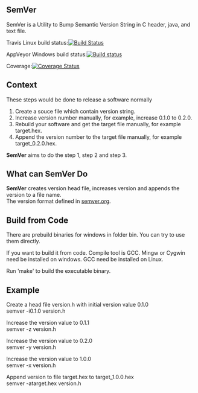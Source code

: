 ## SemVer
SemVer is a Utility to Bump Semantic Version String in C header, java, and text file.

Travis Linux build status:[![Build Status](https://travis-ci.org/hyller/SemVer.svg?branch=master)](https://travis-ci.org/hyller/SemVer)

AppVeyor Windows build status:[![Build status](https://ci.appveyor.com/api/projects/status/26b3umg466awcd6m?svg=true)](https://ci.appveyor.com/project/hyller/semver)

Coverage:[![Coverage Status](https://coveralls.io/repos/github/hyller/SemVer/badge.svg?branch=master)](https://coveralls.io/github/hyller/SemVer?branch=master)

## Context
These steps would be done to release a software normally  
1) Create a souce file which contain version string.  
2) Increase version number manually, for example, increase 0.1.0 to 0.2.0.  
3) Rebuild your software and get the target file manually, for example target.hex.  
4) Append the version number to the target file manually, for example target_0.2.0.hex.  

**SemVer** aims to do the step 1, step 2 and step 3.


## What can SemVer Do

**SemVer** creates version head file, increases version and appends the version to a file name.  
The version format defined in [semver.org](http://semver.org).  

## Build from Code

There are prebuild binaries for windows in folder bin. You can try to use them directly.

If you want to build it from code. Compile tool is GCC. 
Mingw or Cygwin need be installed on windows.
GCC need be installed on Linux.

Run 'make' to build the executable binary.

## Example

Create a head file version.h with initial version value 0.1.0  
	semver -i0.1.0 version.h

Increase the version value to 0.1.1  
	semver -z version.h

Increase the version value to 0.2.0  
	semver -y version.h

Increase the version value to 1.0.0  
	semver -x version.h

Append version to file target.hex to target_1.0.0.hex  
	semver -atarget.hex version.h




